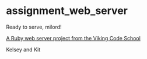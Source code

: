 # assignment_web_server
Ready to serve, milord!

[A Ruby web server project from the Viking Code School](http://www.vikingcodeschool.com)

Kelsey and Kit
